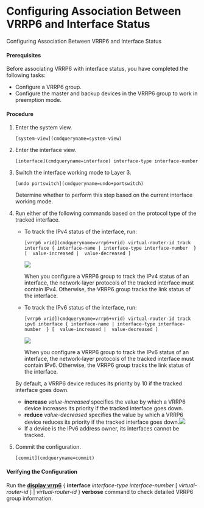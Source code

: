 Configuring Association Between VRRP6 and Interface Status
==========================================================

Configuring Association Between VRRP6 and Interface Status

#### Prerequisites

Before associating VRRP6 with interface status, you have completed the following tasks:

* Configure a VRRP6 group.
* Configure the master and backup devices in the VRRP6 group to work in preemption mode.

#### Procedure

1. Enter the system view.
   ```
   [system-view](cmdqueryname=system-view)
   ```
2. Enter the interface view.
   ```
   [interface](cmdqueryname=interface) interface-type interface-number
   ```
3. Switch the interface working mode to Layer 3.
   ```
   [undo portswitch](cmdqueryname=undo+portswitch)
   ```
   
   Determine whether to perform this step based on the current interface working mode.
4. Run either of the following commands based on the protocol type of the tracked interface.
   * To track the IPv4 status of the interface, run:
     
     ```
     [vrrp6 vrid](cmdqueryname=vrrp6+vrid) virtual-router-id track interface { interface-name | interface-type interface-number  } [  value-increased |  value-decreased ]
     ```
     ![](public_sys-resources/note_3.0-en-us.png) 
     
     When you configure a VRRP6 group to track the IPv4 status of an interface, the network-layer protocols of the tracked interface must contain IPv4. Otherwise, the VRRP6 group tracks the link status of the interface.
   * To track the IPv6 status of the interface, run:
     
     ```
     [vrrp6 vrid](cmdqueryname=vrrp6+vrid) virtual-router-id track ipv6 interface { interface-name | interface-type interface-number  } [  value-increased |  value-decreased ]
     ```
     ![](public_sys-resources/note_3.0-en-us.png) 
     
     When you configure a VRRP6 group to track the IPv6 status of an interface, the network-layer protocols of the tracked interface must contain IPv6. Otherwise, the VRRP6 group tracks the link status of the interface.
   
   By default, a VRRP6 device reduces its priority by 10 if the tracked interface goes down.
   
   * **increase** *value-increased* specifies the value by which a VRRP6 device increases its priority if the tracked interface goes down.
   * **reduce** *value-decreased* specifies the value by which a VRRP6 device reduces its priority if the tracked interface goes down.![](public_sys-resources/note_3.0-en-us.png) 
   * If a device is the IPv6 address owner, its interfaces cannot be tracked.
5. Commit the configuration.
   ```
   [commit](cmdqueryname=commit)
   ```

#### Verifying the Configuration

Run the [**display vrrp6**](cmdqueryname=display+vrrp6) { **interface** *interface-type* *interface-number* [ *virtual-router-id* ] | *virtual-router-id* } **verbose** command to check detailed VRRP6 group information.